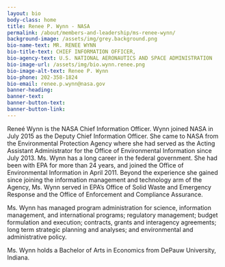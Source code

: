 ```yaml
---
layout: bio
body-class: home
title: Renee P. Wynn - NASA
permalink: /about/members-and-leadership/ms-renee-wynn/
background-image: /assets/img/grey.background.png
bio-name-text: MR. RENEE WYNN
bio-title-text: CHIEF INFORMATION OFFICER,
bio-agency-text: U.S. NATIONAL AERONAUTICS AND SPACE ADMINISTRATION
bio-image-url: /assets/img/bio.wynn.renee.png
bio-image-alt-text: Renee P. Wynn
bio-phone: 202-358-1824
bio-email: renee.p.wynn@nasa.gov
banner-heading: 
banner-text: 
banner-button-text: 
banner-button-link: 
---
```

Reneé Wynn is the NASA Chief Information Officer. Wynn joined NASA in July 2015 as the Deputy Chief Information Officer. She came to NASA from the Environmental Protection Agency where she had served as the Acting Assistant Administrator for the Office of Environmental Information since July 2013. Ms. Wynn has a long career in the federal government. She had been with EPA for more than 24 years, and joined the Office of Environmental Information in April 2011. Beyond the experience she gained since joining the information management and technology arm of the Agency, Ms. Wynn served in EPA’s Office of Solid Waste and Emergency Response and the Office of Enforcement and Compliance Assurance.

Ms. Wynn has managed program administration for science, information management, and international programs; regulatory management; budget formulation and execution; contracts, grants and interagency agreements; long term strategic planning and analyses; and environmental and administrative policy.

Ms. Wynn holds a Bachelor of Arts in Economics from DePauw University, Indiana.
